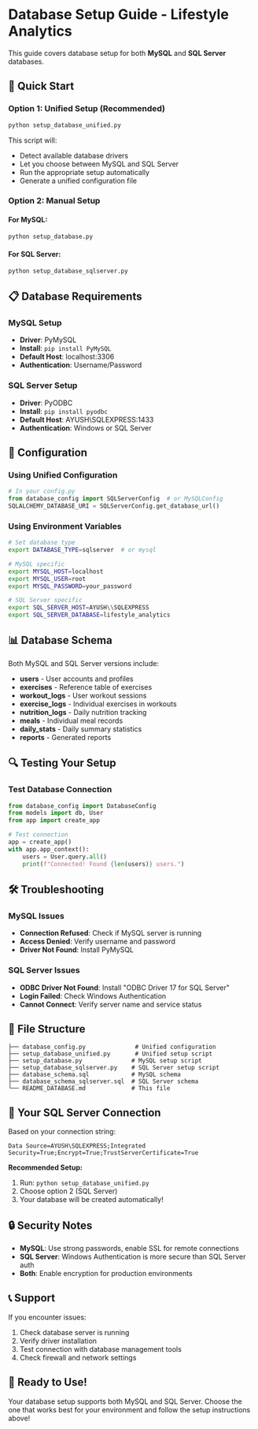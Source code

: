 # Database Setup Guide - Lifestyle Analytics

This guide covers database setup for both **MySQL** and **SQL Server** databases.

## 🚀 **Quick Start**

### **Option 1: Unified Setup (Recommended)**
```bash
python setup_database_unified.py
```
This script will:
- Detect available database drivers
- Let you choose between MySQL and SQL Server
- Run the appropriate setup automatically
- Generate a unified configuration file

### **Option 2: Manual Setup**

#### **For MySQL:**
```bash
python setup_database.py
```

#### **For SQL Server:**
```bash
python setup_database_sqlserver.py
```

## 📋 **Database Requirements**

### **MySQL Setup**
- **Driver**: PyMySQL
- **Install**: `pip install PyMySQL`
- **Default Host**: localhost:3306
- **Authentication**: Username/Password

### **SQL Server Setup**
- **Driver**: PyODBC
- **Install**: `pip install pyodbc`
- **Default Host**: AYUSH\SQLEXPRESS:1433
- **Authentication**: Windows or SQL Server

## 🔧 **Configuration**

### **Using Unified Configuration**
```python
# In your config.py
from database_config import SQLServerConfig  # or MySQLConfig
SQLALCHEMY_DATABASE_URI = SQLServerConfig.get_database_url()
```

### **Using Environment Variables**
```bash
# Set database type
export DATABASE_TYPE=sqlserver  # or mysql

# MySQL specific
export MYSQL_HOST=localhost
export MYSQL_USER=root
export MYSQL_PASSWORD=your_password

# SQL Server specific
export SQL_SERVER_HOST=AYUSH\\SQLEXPRESS
export SQL_SERVER_DATABASE=lifestyle_analytics
```

## 📊 **Database Schema**

Both MySQL and SQL Server versions include:
- **users** - User accounts and profiles
- **exercises** - Reference table of exercises
- **workout_logs** - User workout sessions
- **exercise_logs** - Individual exercises in workouts
- **nutrition_logs** - Daily nutrition tracking
- **meals** - Individual meal records
- **daily_stats** - Daily summary statistics
- **reports** - Generated reports

## 🔍 **Testing Your Setup**

### **Test Database Connection**
```python
from database_config import DatabaseConfig
from models import db, User
from app import create_app

# Test connection
app = create_app()
with app.app_context():
    users = User.query.all()
    print(f"Connected! Found {len(users)} users.")
```

## 🛠️ **Troubleshooting**

### **MySQL Issues**
- **Connection Refused**: Check if MySQL server is running
- **Access Denied**: Verify username and password
- **Driver Not Found**: Install PyMySQL

### **SQL Server Issues**
- **ODBC Driver Not Found**: Install "ODBC Driver 17 for SQL Server"
- **Login Failed**: Check Windows Authentication
- **Cannot Connect**: Verify server name and service status

## 📁 **File Structure**

```
├── database_config.py              # Unified configuration
├── setup_database_unified.py       # Unified setup script
├── setup_database.py              # MySQL setup script
├── setup_database_sqlserver.py    # SQL Server setup script
├── database_schema.sql            # MySQL schema
├── database_schema_sqlserver.sql  # SQL Server schema
└── README_DATABASE.md             # This file
```

## 🎯 **Your SQL Server Connection**

Based on your connection string:
```
Data Source=AYUSH\SQLEXPRESS;Integrated Security=True;Encrypt=True;TrustServerCertificate=True
```

**Recommended Setup:**
1. Run: `python setup_database_unified.py`
2. Choose option 2 (SQL Server)
3. Your database will be created automatically!

## 🔒 **Security Notes**

- **MySQL**: Use strong passwords, enable SSL for remote connections
- **SQL Server**: Windows Authentication is more secure than SQL Server auth
- **Both**: Enable encryption for production environments

## 📞 **Support**

If you encounter issues:
1. Check database server is running
2. Verify driver installation
3. Test connection with database management tools
4. Check firewall and network settings

## 🎉 **Ready to Use!**

Your database setup supports both MySQL and SQL Server. Choose the one that works best for your environment and follow the setup instructions above!

